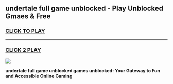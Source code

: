 
## undertale full game unblocked - Play Unblocked Gmaes & Free
<h3>
<a href="https://news.freeplayer.one?title=undertale_full_game_unblocked&ref=16F">CLICK TO PLAY</a></h3>
<hr>

<h3>
<a href="https://news.freeplayer.one?title=undertale_full_game_unblocked&ref=16F">CLICK 2 PLAY</a>
  
</h3>

<a href="https://news.freeplayer.one?title=undertale_full_game_unblocked&ref=16F/"><img src="https://clearcache.store/games.png"></a>


**undertale full game unblocked games unblocked: Your Gateway to Fun and Accessible Online Gaming**
